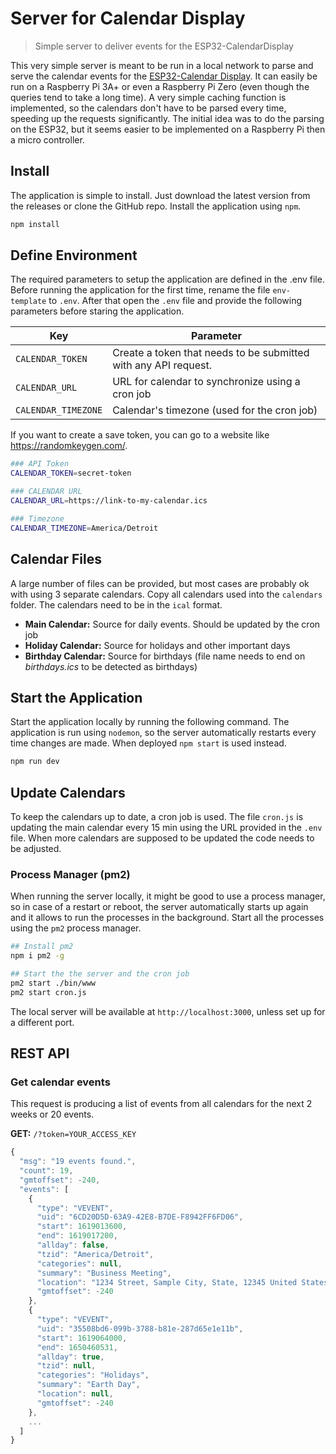 # Server for Calendar Display

> Simple server to deliver events for the ESP32-CalendarDisplay

This very simple server is meant to be run in a local network to parse and serve the calendar events for the [ESP32-Calendar Display](https://github.com/SeBassTian23/ESP32-CalendarDisplay). It can easily be run on a Raspberry Pi 3A+ or even a Raspberry Pi Zero (even though the queries tend to take a long time). A very simple caching function is implemented, so the calendars don't have to be parsed every time, speeding up the requests significantly. The initial idea was to do the parsing on the ESP32, but it seems easier to be implemented on a Raspberry Pi then a micro controller.

## Install

The application is simple to install. Just download the latest version from the releases or clone the GitHub repo. Install the application using `npm`.

```zsh
npm install
```

## Define Environment

The required parameters to setup the application are defined in the .env file. Before running the application for the first time, rename the file `env-template` to `.env`. After that open the `.env` file and provide the following parameters before staring the application.

| Key                 | Parameter                                                       |
| ------------------- | --------------------------------------------------------------- |
| `CALENDAR_TOKEN`    | Create a token that needs to be submitted with any API request. |
| `CALENDAR_URL`      | URL for calendar to synchronize using a cron job                |
| `CALENDAR_TIMEZONE` | Calendar's timezone (used for the cron job)                     |

If you want to create a save token, you can go to a website like <https://randomkeygen.com/>.

```zsh
### API Token
CALENDAR_TOKEN=secret-token

### CALENDAR URL
CALENDAR_URL=https://link-to-my-calendar.ics

### Timezone
CALENDAR_TIMEZONE=America/Detroit
```

## Calendar Files

A large number of files can be provided, but most cases are probably ok with using 3 separate calendars. Copy all calendars used into the `calendars` folder. The calendars need to be in the `ical` format.

+ **Main Calendar:** Source for daily events. Should be updated by the cron job
+ **Holiday Calendar:** Source for holidays and other important days
+ **Birthday Calendar:** Source for birthdays (file name needs to end on *birthdays.ics* to be detected as birthdays)

## Start the Application

Start the application locally by running the following command. The application is run using `nodemon`, so the server automatically restarts every time changes are made. When deployed `npm start` is used instead.

```zsh
npm run dev
```

## Update Calendars

To keep the calendars up to date, a cron job is used. The file `cron.js` is updating the main calendar every 15 min using the URL provided in the `.env` file. When more calendars are supposed to be updated the code needs to be adjusted.

### Process Manager (pm2)

When running the server locally, it might be good to use a process manager, so in case of a restart or reboot, the server automatically starts up again and it allows to run the processes in the background. Start all the processes using the `pm2` process manager.

```zsh
## Install pm2
npm i pm2 -g

## Start the the server and the cron job
pm2 start ./bin/www
pm2 start cron.js
```

The local server will be available at `http://localhost:3000`, unless set up for a different port.

## REST API

### Get calendar events

This request is producing a list of events from all calendars for the next 2 weeks or 20 events.

**GET:** `/?token=YOUR_ACCESS_KEY`

```JavaScript
{
  "msg": "19 events found.",
  "count": 19,
  "gmtoffset": -240,
  "events": [
    {
      "type": "VEVENT",
      "uid": "6CD20D5D-63A9-42E8-B7DE-F8942FF6FD06",
      "start": 1619013600,
      "end": 1619017200,
      "allday": false,
      "tzid": "America/Detroit",
      "categories": null,
      "summary": "Business Meeting",
      "location": "1234 Street, Sample City, State, 12345 United States",
      "gmtoffset": -240
    },
    {
      "type": "VEVENT",
      "uid": "35508bd6-099b-3788-b81e-287d65e1e11b",
      "start": 1619064000,
      "end": 1650460531,
      "allday": true,
      "tzid": null,
      "categories": "Holidays",
      "summary": "Earth Day",
      "location": null,
      "gmtoffset": -240
    },
    ...
  ]
}
```
